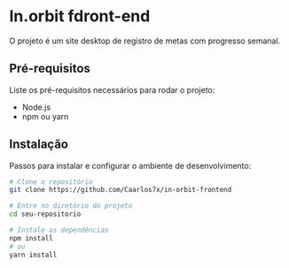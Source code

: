 # In.orbit fdront-end

O projeto é um site desktop de registro de metas com progresso semanal.

## Pré-requisitos

Liste os pré-requisitos necessários para rodar o projeto:

- Node.js
- npm ou yarn

## Instalação

Passos para instalar e configurar o ambiente de desenvolvimento:

```bash
# Clone o repositório
git clone https://github.com/Caarlos7x/in-orbit-frontend

# Entre no diretório do projeto
cd seu-repositorio

# Instale as dependências
npm install
# ou
yarn install
